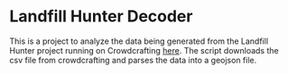 # Landfill Hunter Decoder

This is a project to analyze the data being generated from the Landfill Hunter project running on Crowdcrafting [here]().  The script downloads the csv file from crowdcrafting and parses the data into a geojson file.  